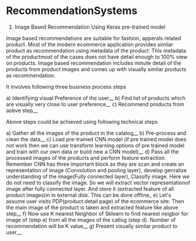 # RecommendationSystems

1) Image Based Recommendation Using Keras pre-trained model

Image based recommendations are suitable for fashion, apperals related product. Most of the modern ecommerce application provides similar product as recommendation using metadata of the product. This metadata of the productmost of the cases does not have detail enough to 100% view on products. Image based recommendation includes minute detail of the products from product images and comes up with visually similar products as recommendation.

It involves following three business process steps

 a) Identifying visual Preference of the user__
 b) Find list of products which are visually very close to user preference__
 c) Recommend products from aobve step__

Above steps could be achieved using following technical steps

 a) Gather all the images of the product in the catalog__
 b) Pre-process and clean the data__
 c) Load pre-trained CNN model (if pre trained model does not work then we can use transform learning options of pre trained model and train with our own data or build new a CNN model)__
 d) Pass all the processed images of the products and perform feature extraction. Remember CNN has three important block as they are scan and create an representation of image (Convolution and pooling layer), develop genralize understanding of the image(Fully connected layer), Classify image. Here we do not need to classify the image. So we will extract vector representationof image after fully connected layer. And store it (extracted feature of all product images)in in external disk. This can be done offline_
e) Let's assume user visits PDP(product detail page) of the ecommerce site. Then the main image of the product is taken and extracted feature like above step__
f) Now use K nearest Neighbor of Sklearn to find nearest neigbor for image of (step e) from all the images of the catlog (step d). Number of recommendation will be K value__
g) Present visually similar product to user__

